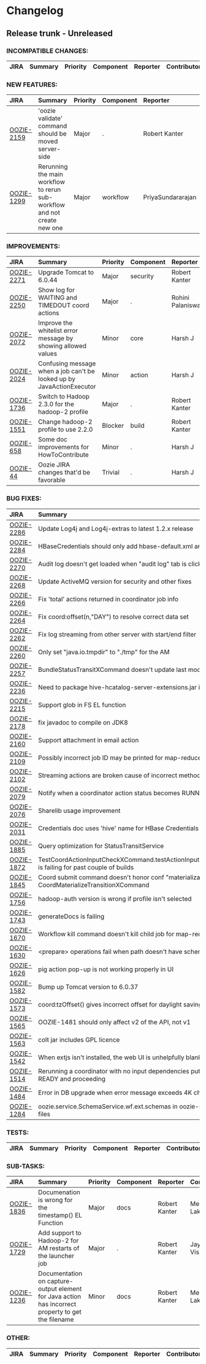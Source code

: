 
<!---
# Licensed to the Apache Software Foundation (ASF) under one
# or more contributor license agreements.  See the NOTICE file
# distributed with this work for additional information
# regarding copyright ownership.  The ASF licenses this file
# to you under the Apache License, Version 2.0 (the
# "License"); you may not use this file except in compliance
# with the License.  You may obtain a copy of the License at
#
#     http://www.apache.org/licenses/LICENSE-2.0
#
# Unless required by applicable law or agreed to in writing, software
# distributed under the License is distributed on an "AS IS" BASIS,
# WITHOUT WARRANTIES OR CONDITIONS OF ANY KIND, either express or implied.
# See the License for the specific language governing permissions and
# limitations under the License.
-->
# Changelog

## Release trunk - Unreleased

### INCOMPATIBLE CHANGES:

| JIRA | Summary | Priority | Component | Reporter | Contributor |
|:---- |:---- | :--- |:---- |:---- |:---- |


### NEW FEATURES:

| JIRA | Summary | Priority | Component | Reporter | Contributor |
|:---- |:---- | :--- |:---- |:---- |:---- |
| [OOZIE-2159](https://issues.apache.org/jira/browse/OOZIE-2159) | 'oozie validate' command should be moved server-side |  Major | . | Robert Kanter | Azrael Seoeun |
| [OOZIE-1299](https://issues.apache.org/jira/browse/OOZIE-1299) | Rerunning the main workflow to rerun sub-workflow and not create new one |  Major | workflow | PriyaSundararajan |  |


### IMPROVEMENTS:

| JIRA | Summary | Priority | Component | Reporter | Contributor |
|:---- |:---- | :--- |:---- |:---- |:---- |
| [OOZIE-2271](https://issues.apache.org/jira/browse/OOZIE-2271) | Upgrade Tomcat to 6.0.44 |  Major | security | Robert Kanter | Robert Kanter |
| [OOZIE-2250](https://issues.apache.org/jira/browse/OOZIE-2250) | Show log for WAITING and TIMEDOUT coord actions |  Major | . | Rohini Palaniswamy | Kailong Sheng |
| [OOZIE-2072](https://issues.apache.org/jira/browse/OOZIE-2072) | Improve the whitelist error message by showing allowed values |  Minor | core | Harsh J | Harsh J |
| [OOZIE-2024](https://issues.apache.org/jira/browse/OOZIE-2024) | Confusing message when a job can't be looked up by JavaActionExecutor |  Minor | action | Harsh J | Harsh J |
| [OOZIE-1736](https://issues.apache.org/jira/browse/OOZIE-1736) | Switch to Hadoop 2.3.0 for the hadoop-2 profile |  Major | . | Robert Kanter | Robert Kanter |
| [OOZIE-1551](https://issues.apache.org/jira/browse/OOZIE-1551) | Change hadoop-2 profile to use 2.2.0 |  Blocker | build | Robert Kanter | Robert Kanter |
| [OOZIE-658](https://issues.apache.org/jira/browse/OOZIE-658) | Some doc improvements for HowToContribute |  Minor | . | Harsh J | Harsh J |
| [OOZIE-44](https://issues.apache.org/jira/browse/OOZIE-44) | Oozie JIRA changes that'd be favorable |  Trivial | . | Harsh J |  |


### BUG FIXES:

| JIRA | Summary | Priority | Component | Reporter | Contributor |
|:---- |:---- | :--- |:---- |:---- |:---- |
| [OOZIE-2286](https://issues.apache.org/jira/browse/OOZIE-2286) | Update Log4j and Log4j-extras to latest 1.2.x release |  Major | . | Robert Kanter | Robert Kanter |
| [OOZIE-2284](https://issues.apache.org/jira/browse/OOZIE-2284) | HBaseCredentials should only add hbase-default.xml and hbase-site.xml to actionConf |  Major | . | Rohini Palaniswamy | Rohini Palaniswamy |
| [OOZIE-2270](https://issues.apache.org/jira/browse/OOZIE-2270) | Audit log doesn't get loaded when "audit log" tab is clicked for coord job |  Major | . | Purshotam Shah | Purshotam Shah |
| [OOZIE-2268](https://issues.apache.org/jira/browse/OOZIE-2268) | Update ActiveMQ version for security and other fixes |  Major | . | Robert Kanter | Robert Kanter |
| [OOZIE-2266](https://issues.apache.org/jira/browse/OOZIE-2266) | Fix 'total' actions returned in coordinator job info |  Major | core | Sai Chirravuri | Sai Chirravuri |
| [OOZIE-2264](https://issues.apache.org/jira/browse/OOZIE-2264) | Fix coord:offset(n,"DAY") to resolve correct data set |  Major | . | Kailong Sheng | Kailong Sheng |
| [OOZIE-2262](https://issues.apache.org/jira/browse/OOZIE-2262) | Fix log streaming from other server with start/end filter |  Major | . | Kailong Sheng | Kailong Sheng |
| [OOZIE-2260](https://issues.apache.org/jira/browse/OOZIE-2260) | Only set "java.io.tmpdir" to "./tmp"  for the AM |  Major | . | Rohini Palaniswamy | Ryota Egashira |
| [OOZIE-2257](https://issues.apache.org/jira/browse/OOZIE-2257) | BundleStatusTransitXCommand doesn't update last modified time. |  Major | . | Purshotam Shah | Purshotam Shah |
| [OOZIE-2236](https://issues.apache.org/jira/browse/OOZIE-2236) | Need to package hive-hcatalog-server-extensions.jar in the hcatalog sharelib |  Critical | . | Venkat Ranganathan | Venkat Ranganathan |
| [OOZIE-2215](https://issues.apache.org/jira/browse/OOZIE-2215) | Support glob in FS EL function |  Major | . | Ryota Egashira | Ryota Egashira |
| [OOZIE-2178](https://issues.apache.org/jira/browse/OOZIE-2178) | fix javadoc to compile on JDK8 |  Major | . | Ryota Egashira | Robert Kanter |
| [OOZIE-2160](https://issues.apache.org/jira/browse/OOZIE-2160) | Support attachment in email action |  Major | . | Ryota Egashira | Ryota Egashira |
| [OOZIE-2109](https://issues.apache.org/jira/browse/OOZIE-2109) | Possibly incorrect job ID may be printed for map-reduce action errors |  Major | action | Harsh J | Harsh J |
| [OOZIE-2102](https://issues.apache.org/jira/browse/OOZIE-2102) | Streaming actions are broken cause of incorrect method signature |  Blocker | action | Harsh J | Harsh J |
| [OOZIE-2079](https://issues.apache.org/jira/browse/OOZIE-2079) | Notify when a coordinator action status becomes RUNNING |  Major | core | Venkat Ramachandran | Mohammad Kamrul Islam |
| [OOZIE-2076](https://issues.apache.org/jira/browse/OOZIE-2076) | Sharelib usage improvement |  Major | . | Purshotam Shah | Purshotam Shah |
| [OOZIE-2031](https://issues.apache.org/jira/browse/OOZIE-2031) | Credentials doc uses 'hive' name for HBase Credentials example |  Trivial | docs | Harsh J | Harsh J |
| [OOZIE-1885](https://issues.apache.org/jira/browse/OOZIE-1885) | Query optimization for StatusTransitService |  Major | . | Purshotam Shah | Purshotam Shah |
| [OOZIE-1872](https://issues.apache.org/jira/browse/OOZIE-1872) | TestCoordActionInputCheckXCommand.testActionInputCheckLatestActionCreationTime is failing for past couple of builds |  Major | tests | Rohini Palaniswamy | Mona Chitnis |
| [OOZIE-1845](https://issues.apache.org/jira/browse/OOZIE-1845) | Coord submit command doesn't honor conf "materialization\_window" while calling CoordMaterializeTransitionXCommand |  Major | . | Purshotam Shah |  |
| [OOZIE-1756](https://issues.apache.org/jira/browse/OOZIE-1756) | hadoop-auth version is wrong if profile isn't selected |  Major | build | Robert Kanter | Robert Kanter |
| [OOZIE-1743](https://issues.apache.org/jira/browse/OOZIE-1743) | generateDocs is failing |  Major | . | Purshotam Shah |  |
| [OOZIE-1670](https://issues.apache.org/jira/browse/OOZIE-1670) | Workflow kill command doesn't kill child job for map-reduce action. |  Critical | . | Purshotam Shah | Purshotam Shah |
| [OOZIE-1630](https://issues.apache.org/jira/browse/OOZIE-1630) | \<prepare\> operations fail when path doesn't have scheme |  Major | . | Ryota Egashira | Ryota Egashira |
| [OOZIE-1626](https://issues.apache.org/jira/browse/OOZIE-1626) | pig action pop-up is not working properly in UI |  Major | . | Ryota Egashira | Purshotam Shah |
| [OOZIE-1582](https://issues.apache.org/jira/browse/OOZIE-1582) | Bump up Tomcat version to 6.0.37 |  Major | security | Robert Kanter | Robert Kanter |
| [OOZIE-1573](https://issues.apache.org/jira/browse/OOZIE-1573) | coord:tzOffset() gives incorrect offset for daylight saving timezones |  Major | . | Rohini Palaniswamy | Rohini Palaniswamy |
| [OOZIE-1565](https://issues.apache.org/jira/browse/OOZIE-1565) | OOZIE-1481 should only affect v2 of the API, not v1 |  Major | coordinator | Robert Kanter | Robert Kanter |
| [OOZIE-1563](https://issues.apache.org/jira/browse/OOZIE-1563) | colt jar includes GPL licence |  Major | . | Bowen Zhang | Robert Kanter |
| [OOZIE-1542](https://issues.apache.org/jira/browse/OOZIE-1542) | When extjs isn't installed, the web UI is unhelpfully blank |  Minor | . | Robert Kanter | Robert Kanter |
| [OOZIE-1514](https://issues.apache.org/jira/browse/OOZIE-1514) | Rerunning a coordinator with no input dependencies puts actions in WAITING instead of READY and proceeding |  Blocker | . | Mona Chitnis | Bowen Zhang |
| [OOZIE-1484](https://issues.apache.org/jira/browse/OOZIE-1484) | Error in DB upgrade when error message exceeds 4K characters |  Major | . | Ryota Egashira | Ryota Egashira |
| [OOZIE-1284](https://issues.apache.org/jira/browse/OOZIE-1284) | oozie.service.SchemaService.wf.ext.schemas in oozie-site is missing some newer xsd files |  Major | core | Robert Kanter | Robert Kanter |


### TESTS:

| JIRA | Summary | Priority | Component | Reporter | Contributor |
|:---- |:---- | :--- |:---- |:---- |:---- |


### SUB-TASKS:

| JIRA | Summary | Priority | Component | Reporter | Contributor |
|:---- |:---- | :--- |:---- |:---- |:---- |
| [OOZIE-1836](https://issues.apache.org/jira/browse/OOZIE-1836) | Documenation is wrong for the timestamp() EL Function |  Major | docs | Robert Kanter | Meenakshi Lakshmanan |
| [OOZIE-1729](https://issues.apache.org/jira/browse/OOZIE-1729) | Add support to Hadoop-2 for AM restarts of the launcher job |  Major | . | Robert Kanter | Jaydeep Vishwakarma |
| [OOZIE-1236](https://issues.apache.org/jira/browse/OOZIE-1236) | Documentation on capture-output element for Java action has incorrect property to get the filename |  Minor | docs | Robert Kanter | Meenakshi Lakshmanan |


### OTHER:

| JIRA | Summary | Priority | Component | Reporter | Contributor |
|:---- |:---- | :--- |:---- |:---- |:---- |


